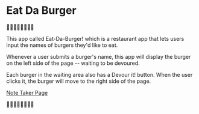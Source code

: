 # Eat Da Burger
:hamburger::hamburger::hamburger::hamburger::hamburger::hamburger::hamburger::hamburger:

This app called Eat-Da-Burger! which is a restaurant app that lets users input the names of burgers they'd like to eat.

Whenever a user submits a burger's name, this app will display the burger on the left side of the page -- waiting to be devoured.

Each burger in the waiting area also has a Devour it! button. When the user clicks it, the burger will move to the right side of the page.

[Note Taker Page](https://csdojo.github.io/Eat_Da_Burger/)

:hamburger::hamburger::hamburger::hamburger::hamburger::hamburger::hamburger::hamburger: